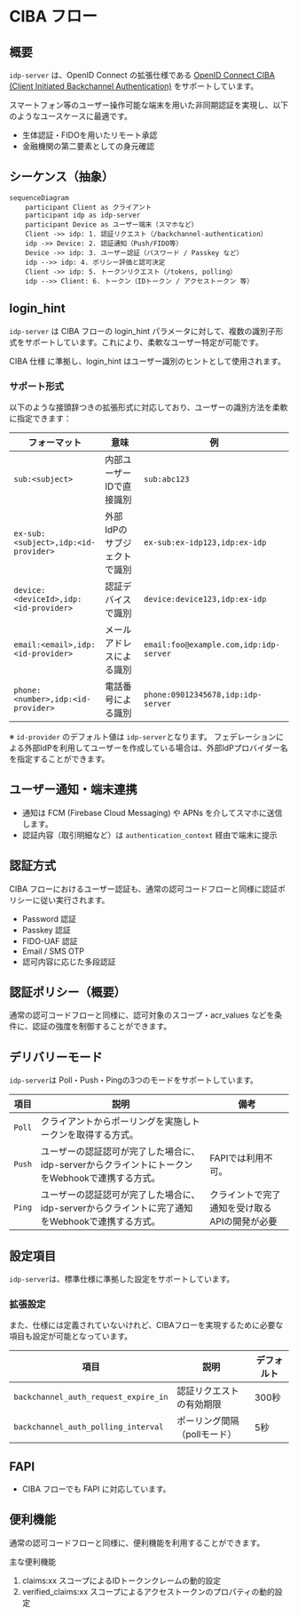# CIBA フロー

## 概要

`idp-server` は、OpenID Connect
の拡張仕様である [OpenID Connect CIBA (Client Initiated Backchannel Authentication)](https://openid.net/specs/openid-client-initiated-backchannel-authentication-core-1_0.html)
をサポートしています。

スマートフォン等のユーザー操作可能な端末を用いた非同期認証を実現し、以下のようなユースケースに最適です。

- 生体認証・FIDOを用いたリモート承認
- 金融機関の第二要素としての身元確認

## シーケンス（抽象）

```mermaid
sequenceDiagram
    participant Client as クライアント
    participant idp as idp-server
    participant Device as ユーザー端末（スマホなど）
    Client ->> idp: 1. 認証リクエスト（/backchannel-authentication）
    idp ->> Device: 2. 認証通知（Push/FIDO等）
    Device ->> idp: 3. ユーザー認証（パスワード / Passkey など）
    idp -->> idp: 4. ポリシー評価と認可決定
    Client ->> idp: 5. トークンリクエスト（/tokens, polling）
    idp -->> Client: 6. トークン（IDトークン / アクセストークン 等）
```

## login_hint

`idp-server` は CIBA フローの login_hint パラメータに対して、複数の識別子形式をサポートしています。これにより、柔軟なユーザー特定が可能です。

CIBA 仕様 に準拠し、login_hint はユーザー識別のヒントとして使用されます。

### サポート形式

以下のような接頭辞つきの拡張形式に対応しており、ユーザーの識別方法を柔軟に指定できます：

| フォーマット                                | 意味              | 例                                      |
|---------------------------------------|-----------------|----------------------------------------|
| `sub:<subject>`                       | 内部ユーザーIDで直接識別   | `sub:abc123`                           |
| `ex-sub:<subject>,idp:<id-provider>`  | 外部IdPのサブジェクトで識別 | `ex-sub:ex-idp123,idp:ex-idp`          |
| `device:<deviceId>,idp:<id-provider>` | 認証デバイスで識別       | `device:device123,idp:ex-idp`          |
| `email:<email>,idp:<id-provider>`     | メールアドレスによる識別    | `email:foo@example.com,idp:idp-server` |
| `phone:<number>,idp:<id-provider>`    | 電話番号による識別       | `phone:09012345678,idp:idp-server`     |

※ `id-provider` のデフォルト値は `idp-server`となります。 フェデレーションによる外部IdPを利用してユーザーを作成している場合は、外部IdPプロバイダー名を指定することができます。

## ユーザー通知・端末連携

- 通知は FCM (Firebase Cloud Messaging) や APNs を介してスマホに送信します。
- 認証内容（取引明細など）は `authentication_context` 経由で端末に提示

## 認証方式

CIBA フローにおけるユーザー認証も、通常の認可コードフローと同様に認証ポリシーに従い実行されます。

- Password 認証
- Passkey 認証
- FIDO-UAF 認証
- Email / SMS OTP
- 認可内容に応じた多段認証

## 認証ポリシー（概要）

通常の認可コードフローと同様に、認可対象のスコープ・acr_values などを条件に、認証の強度を制御することができます。

## デリバリーモード

`idp-server`は Poll・Push・Pingの3つのモードをサポートしています。

| 項目     | 説明                                                       | 備考                       |
|--------|----------------------------------------------------------|--------------------------|
| `Poll` | クライアントからポーリングを実施しトークンを取得する方式。                            |                          |
| `Push` | ユーザーの認証認可が完了した場合に、idp-serverからクライントにトークンをWebhookで連携する方式。 | FAPIでは利用不可。              |
| `Ping` | ユーザーの認証認可が完了した場合に、idp-serverからクライントに完了通知をWebhookで連携する方式。 | クライントで完了通知を受け取るAPIの開発が必要 |

## 設定項目

`idp-server`は、標準仕様に準拠した設定をサポートしています。

### 拡張設定

また、仕様には定義されていないけれど、CIBAフローを実現するために必要な項目も設定が可能となっています。

| 項目                                   | 説明               | デフォルト |
|--------------------------------------|------------------|-------|
| `backchannel_auth_request_expire_in` | 認証リクエストの有効期限     | 300秒  |
| `backchannel_auth_polling_interval`  | ポーリング間隔（pollモード） | 5秒    |

## FAPI

- CIBA フローでも FAPI に対応しています。

## 便利機能

通常の認可コードフローと同様に、便利機能を利用することができます。

主な便利機能

1. claims:xx スコープによるIDトークンクレームの動的設定
2. verified_claims:xx スコープによるアクセストークンのプロパティの動的設定
